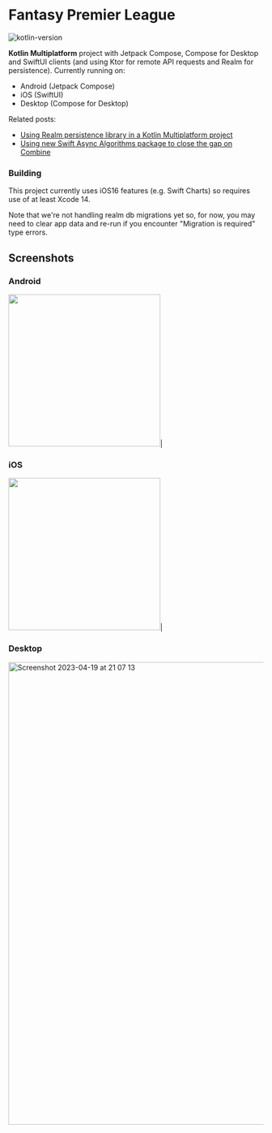 # Fantasy Premier League

![kotlin-version](https://img.shields.io/badge/kotlin-1.9.0-blue)

**Kotlin Multiplatform** project with Jetpack Compose, Compose for Desktop and SwiftUI clients (and using Ktor for remote API requests and Realm for persistence). Currently running on:
* Android (Jetpack Compose)
* iOS (SwiftUI)
* Desktop (Compose for Desktop)


Related posts:
* [Using Realm persistence library in a Kotlin Multiplatform project](https://johnoreilly.dev/posts/realm-kotlinmultiplatform/)
* [Using new Swift Async Algorithms package to close the gap on Combine](https://johnoreilly.dev/posts/swift-async-algorithms-combine/)


### Building
This project currently uses iOS16 features (e.g. Swift Charts) so requires use of at least Xcode 14.

Note that we're not handling realm db migrations yet so, for now, you may need to clear app data and re-run if you encounter "Migration is required" type errors.


## Screenshots

### Android
<img src="https://user-images.githubusercontent.com/6302/210137422-7c289cbb-d428-4ae3-9183-6c481184b5fa.png" width=300/>|

### iOS
<img src="https://user-images.githubusercontent.com/6302/233188752-f18cb96d-cf2b-45a1-af7d-fdad0db06dfb.png" width=300/>|

### Desktop
<img width="912" alt="Screenshot 2023-04-19 at 21 07 13" src="https://user-images.githubusercontent.com/6302/233188214-d003a631-5ccb-41a5-b0f4-a3b35ff709be.png">


